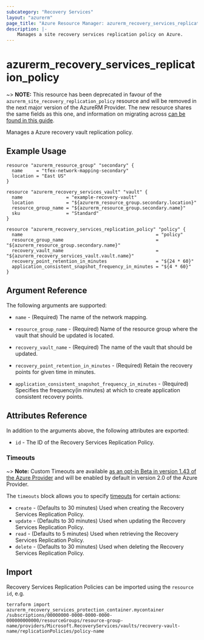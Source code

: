 ```yaml
---
subcategory: "Recovery Services"
layout: "azurerm"
page_title: "Azure Resource Manager: azurerm_recovery_services_replication_policy"
description: |-
    Manages a site recovery services replication policy on Azure.
---
```


# azurerm_recovery_services_replication_policy

~> **NOTE:** This resource has been deprecated in favour of the `azurerm_site_recovery_replication_policy` resource and will be removed in the next major version of the AzureRM Provider. The new resource shares the same fields as this one, and information on migrating across [can be found in this guide](../guides/migrating-between-renamed-resources.html).

Manages a Azure recovery vault replication policy.

## Example Usage

```hcl
resource "azurerm_resource_group" "secondary" {
  name     = "tfex-network-mapping-secondary"
  location = "East US"
}

resource "azurerm_recovery_services_vault" "vault" {
  name                = "example-recovery-vault"
  location            = "${azurerm_resource_group.secondary.location}"
  resource_group_name = "${azurerm_resource_group.secondary.name}"
  sku                 = "Standard"
}

resource "azurerm_recovery_services_replication_policy" "policy" {
  name                                                 = "policy"
  resource_group_name                                  = "${azurerm_resource_group.secondary.name}"
  recovery_vault_name                                  = "${azurerm_recovery_services_vault.vault.name}"
  recovery_point_retention_in_minutes                  = "${24 * 60}"
  application_consistent_snapshot_frequency_in_minutes = "${4 * 60}"
}
```

## Argument Reference

The following arguments are supported:

* `name` - (Required) The name of the network mapping.

* `resource_group_name` - (Required) Name of the resource group where the vault that should be updated is located.

* `recovery_vault_name` - (Required) The name of the vault that should be updated.

* `recovery_point_retention_in_minutes` - (Required) Retain the recovery points for given time in minutes.

* `application_consistent_snapshot_frequency_in_minutes` - (Required) Specifies the frequency(in minutes) at which to create application consistent recovery points.

## Attributes Reference

In addition to the arguments above, the following attributes are exported:

* `id` - The ID of the Recovery Services Replication Policy.

### Timeouts

~> **Note:** Custom Timeouts are available [as an opt-in Beta in version 1.43 of the Azure Provider](/docs/providers/azurerm/guides/2.0-beta.html) and will be enabled by default in version 2.0 of the Azure Provider.

The `timeouts` block allows you to specify [timeouts](https://www.terraform.io/docs/configuration/resources.html#timeouts) for certain actions:

* `create` - (Defaults to 30 minutes) Used when creating the Recovery Services Replication Policy.
* `update` - (Defaults to 30 minutes) Used when updating the Recovery Services Replication Policy.
* `read` - (Defaults to 5 minutes) Used when retrieving the Recovery Services Replication Policy.
* `delete` - (Defaults to 30 minutes) Used when deleting the Recovery Services Replication Policy.

## Import

Recovery Services Replication Policies can be imported using the `resource id`, e.g.

```shell
terraform import azurerm_recovery_services_protection_container.mycontainer /subscriptions/00000000-0000-0000-0000-000000000000/resourceGroups/resource-group-name/providers/Microsoft.RecoveryServices/vaults/recovery-vault-name/replicationPolicies/policy-name
```
